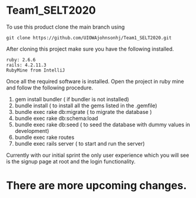 # Team1_SELT2020

To use this product clone the main branch using

```
git clone https://github.com/UIOWAjohnsonhj/Team1_SELT2020.git

```

After cloning this project make sure you have the following installed.

```
ruby: 2.6.6
rails: 4.2.11.3
RubyMine from IntelliJ

```
Once all the required software is installed. Open the project in ruby mine and follow the following procedure.

1. gem install bundler ( if bundler is not installed)
2. bundle install ( to install all the gems listed in the .gemfile)
3. bundle exec rake db:migrate ( to migrate the database )
4. bundle exec rake db:schema:load
5. bundle exec rake db:seed ( to seed the database with dummy values in development)
6. bundle exec rake routes 
7. bundle exec rails server ( to start and run the server)

Currently with our initial sprint the only user experience which you will see is the signup page at root and the login functionality.

# There are more upcoming changes.
